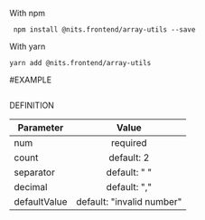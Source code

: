 With npm

```shell
 npm install @nits.frontend/array-utils --save

```

With yarn

```shell
yarn add @nits.frontend/array-utils

```

#EXAMPLE

```js

```

DEFINITION

| Parameter    |           Value           |
| ------------ | :-----------------------: |
| num          |         required          |
| count        |        default: 2         |
| separator    |       default: " "        |
| decimal      |       default: ","        |
| defaultValue | default: "invalid number" |
